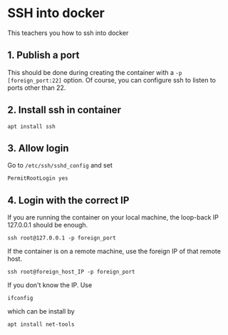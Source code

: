 # SSH into docker

This teachers you how to ssh into docker

## 1. Publish a port

This should be done during creating the container with a `-p [foreign_port:22]` option. Of course, you can configure ssh to listen to ports other than 22.

## 2. Install ssh in container

```
apt install ssh
```

## 3. Allow login

Go to `/etc/ssh/sshd_config` and set

```
PermitRootLogin yes
```

## 4. Login with the correct IP

If you are running the container on your local machine, the loop-back IP 127.0.0.1 should be enough.
```
ssh root@127.0.0.1 -p foreign_port
```

If the container is on a remote machine, use the foreign IP of that remote host.
```
ssh root@foreign_host_IP -p foreign_port
```

If you don't know the IP. Use
```
ifconfig
```
which can be install by
```
apt install net-tools
```